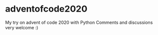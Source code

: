 # adventofcode2020

My try on advent of code 2020 with Python
Comments and discussions very welcome :)